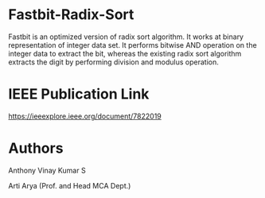 # Fastbit-Radix-Sort
Fastbit is an optimized version of radix sort algorithm. It works at binary representation of integer data set. It performs bitwise AND operation on the integer data to extract the bit, whereas the existing radix sort algorithm extracts the digit by performing division and modulus operation.

# IEEE Publication Link
https://ieeexplore.ieee.org/document/7822019

# Authors
Anthony Vinay Kumar S

Arti Arya (Prof. and Head MCA Dept.)
